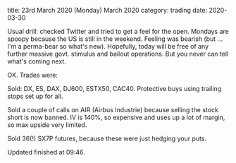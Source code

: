 title:  23rd March 2020 \(Monday\) March 2020
category: trading
date: 2020-03-30

Usual drill: checked Twitter and tried to get a feel for the open. Mondays are spoopy because the US is still in the weekend. Feeling was bearish \(but ... I'm a perma-bear so what's new\). Hopefully, today will be free of any further massive govt. stimulus and bailout operations. But you never can tell what's coming next.

OK. Trades were:

Sold: DX, ES, DAX, DJ600, ESTX50, CAC40. Protective buys using trailing stops set up for all.

Sold a couple of calls on AIR \(Airbus Industrie\) because selling the stock short is now banned. IV is 140%, so expensive and uses up a lot of margin, so max upside very limited.

Sold 36\(!\) SX7P futures, because these were just hedging your puts.

Updated finished at 09:46.


